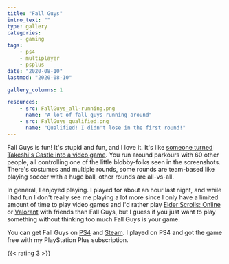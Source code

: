 ```yaml
---
title: "Fall Guys"
intro_text: ""
type: gallery
categories:
    - gaming
tags:
    - ps4
    - multiplayer
    - psplus
date: "2020-08-10"
lastmod: "2020-08-10"

gallery_columns: 1

resources:
    - src: FallGuys_all-running.png
      name: "A lot of fall guys running around"
    - src: FallGuys_qualified.png
      name: "Qualified! I didn't lose in the first round!"
---
```


Fall Guys is fun! It's stupid and fun, and I love it. It's like [someone turned Takeshi's Castle into a video game](https://en.wikipedia.org/wiki/Takeshi%27s_Castle). You run around parkours with 60 other people, all controlling one of the little blobby-folks seen in the screenshots. There's costumes and multiple rounds, some rounds are team-based like playing soccer with a huge ball, other rounds are all-vs-all. 

In general, I enjoyed playing. I played for about an hour last night, and while I had fun I don't really see me playing a lot more since I only have a limited amount of time to play video games and I'd rather play [Elder Scrolls: Online](https://elderscrollsonline.com) or [Valorant](https://playvalorant.com) with friends than Fall Guys, but I guess if you just want to play something without thinking too much Fall Guys is your game. 

You can get Fall Guys on [PS4](https://www.playstation.com/de-de/games/fall-guys-ultimate-knockout-ps4/) and [Steam](https://store.steampowered.com/app/1097150/Fall_Guys_Ultimate_Knockout/). I played on PS4 and got the game free with my PlayStation Plus subscription.

{{< rating 3 >}}